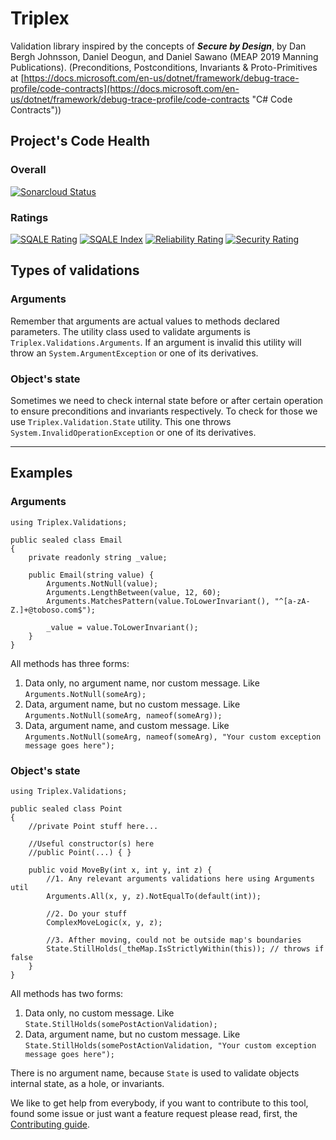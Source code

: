 # Triplex #
Validation library inspired by the concepts of ***Secure by Design***, by Dan Bergh Johnsson, Daniel Deogun, and Daniel Sawano (MEAP 2019 Manning Publications). (Preconditions, Postconditions, Invariants & Proto-Primitives at [https://docs.microsoft.com/en-us/dotnet/framework/debug-trace-profile/code-contracts](https://docs.microsoft.com/en-us/dotnet/framework/debug-trace-profile/code-contracts "C# Code Contracts"))

## Project's Code Health ##
### Overall ###
 [![Sonarcloud Status](https://sonarcloud.io/api/project_badges/measure?project=lsolano_triplex&metric=alert_status&branch=master)](https://sonarcloud.io/dashboard?id=lsolano_triplex)

### Ratings ###
[![SQALE Rating](https://sonarcloud.io/api/project_badges/measure?project=lsolano_triplex&metric=sqale_rating&branch=master)](https://sonarcloud.io/dashboard?id=lsolano_triplex) [![SQALE Index](https://sonarcloud.io/api/project_badges/measure?project=lsolano_triplex&metric=sqale_index&branch=master)](https://sonarcloud.io/dashboard?id=lsolano_triplex) [![Reliability Rating](https://sonarcloud.io/api/project_badges/measure?project=lsolano_triplex&metric=reliability_rating&branch=master)](https://sonarcloud.io/dashboard?id=lsolano_triplex) 
[![Security Rating](https://sonarcloud.io/api/project_badges/measure?project=lsolano_triplex&metric=security_rating&branch=master)](https://sonarcloud.io/dashboard?id=lsolano_triplex)

## Types of validations ##
### Arguments ###
Remember that arguments are actual values to methods declared parameters. The utility class used to validate arguments is `Triplex.Validations.Arguments`. If an argument is invalid this utility will throw an `System.ArgumentException` or one of its derivatives.

### Object's state ###
Sometimes we need to check internal state before or after certain operation to ensure preconditions and invariants respectively. To check for those we use `Triplex.Validation.State` utility. This one throws `System.InvalidOperationException` or one of its derivatives.

---

## Examples
### Arguments ###
	using Triplex.Validations;

    public sealed class Email
	{
		private readonly string _value;

		public Email(string value) {
			Arguments.NotNull(value);
			Arguments.LengthBetween(value, 12, 60);
			Arguments.MatchesPattern(value.ToLowerInvariant(), "^[a-zA-Z.]+@toboso.com$");
			
			_value = value.ToLowerInvariant();
		}
	}

All methods has three forms:

1. Data only, no argument name, nor custom message. Like `Arguments.NotNull(someArg);`
2. Data, argument name, but no custom message. Like `Arguments.NotNull(someArg, nameof(someArg));`
3. Data, argument name, and custom message. Like `Arguments.NotNull(someArg, nameof(someArg), "Your custom exception message goes here");`


### Object's state ###
	using Triplex.Validations;

    public sealed class Point
	{
		//private Point stuff here...

		//Useful constructor(s) here
		//public Point(...) { }

		public void MoveBy(int x, int y, int z) {
			//1. Any relevant arguments validations here using Arguments util
			Arguments.All(x, y, z).NotEqualTo(default(int));

			//2. Do your stuff
			ComplexMoveLogic(x, y, z);
			
			//3. Afther moving, could not be outside map's boundaries
			State.StillHolds(_theMap.IsStrictlyWithin(this)); // throws if false
		}
	}

All methods has two forms:

1. Data only, no custom message. Like `State.StillHolds(somePostActionValidation);`
2. Data, argument name, but no custom message. Like `State.StillHolds(somePostActionValidation, "Your custom exception message goes here");`

There is no argument name, because `State` is used to validate objects internal state, as a hole, or invariants.

We like to get help from everybody, if you want to contribute to this tool, found some issue or just want a feature request please read, first, the [Contributing guide](./docs/CONTRIBUTING.md).
